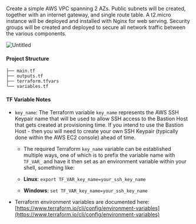 
Create a simple AWS VPC spanning 2 AZs. Public subnets will be created, together with an internet gateway, and single route table. A t2.micro instance will be deployed and installed with Nginx for web serving. Security groups will be created and deployed to secure all network traffic between the various components.



![Untitled](https://github.com/jehn6190/aws-Terraform/assets/29306321/2240ab6e-3ddb-4677-abb3-99f64ce12981)



#### Project Structure

```
├── main.tf
├── outputs.tf
├── terraform.tfvars
└── variables.tf
```

#### TF Variable Notes

- `key_name`: The Terraform variable `key_name` represents the AWS SSH Keypair name that will be used to allow SSH access to the Bastion Host that gets created at provisioning time. If you intend to use the Bastion Host - then you will need to create your own SSH Keypair (typically done within the AWS EC2 console) ahead of time.

  - The required Terraform `key_name` variable can be established multiple ways, one of which is to prefix the variable name with `TF_VAR_` and have it then set as an environment variable within your shell, something like:

  - **Linux**: `export TF_VAR_key_name=your_ssh_key_name`

  - **Windows**: `set TF_VAR_key_name=your_ssh_key_name`

- Terraform environment variables are documented here:
[https://www.terraform.io/cli/config/environment-variables](https://www.terraform.io/cli/config/environment-variables)
